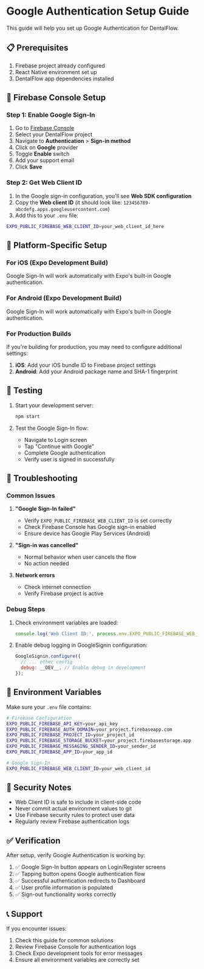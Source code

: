# Google Authentication Setup Guide

This guide will help you set up Google Authentication for DentalFlow.

## 📋 Prerequisites

1. Firebase project already configured
2. React Native environment set up
3. DentalFlow app dependencies installed

## 🔧 Firebase Console Setup

### Step 1: Enable Google Sign-In

1. Go to [Firebase Console](https://console.firebase.google.com)
2. Select your DentalFlow project
3. Navigate to **Authentication** > **Sign-in method**
4. Click on **Google** provider
5. Toggle **Enable** switch
6. Add your support email
7. Click **Save**

### Step 2: Get Web Client ID

1. In the Google sign-in configuration, you'll see **Web SDK configuration**
2. Copy the **Web client ID** (it should look like: `123456789-abcdefg.apps.googleusercontent.com`)
3. Add this to your `.env` file:

```bash
EXPO_PUBLIC_FIREBASE_WEB_CLIENT_ID=your_web_client_id_here
```

## 📱 Platform-Specific Setup

### For iOS (Expo Development Build)

Google Sign-In will work automatically with Expo's built-in Google authentication.

### For Android (Expo Development Build)

Google Sign-In will work automatically with Expo's built-in Google authentication.

### For Production Builds

If you're building for production, you may need to configure additional settings:

1. **iOS**: Add your iOS bundle ID to Firebase project settings
2. **Android**: Add your Android package name and SHA-1 fingerprint

## 🧪 Testing

1. Start your development server:
   ```bash
   npm start
   ```

2. Test the Google Sign-In flow:
   - Navigate to Login screen
   - Tap "Continue with Google"
   - Complete Google authentication
   - Verify user is signed in successfully

## 🚨 Troubleshooting

### Common Issues

1. **"Google Sign-In failed"**
   - Verify `EXPO_PUBLIC_FIREBASE_WEB_CLIENT_ID` is set correctly
   - Check Firebase Console has Google sign-in enabled
   - Ensure device has Google Play Services (Android)

2. **"Sign-in was cancelled"**
   - Normal behavior when user cancels the flow
   - No action needed

3. **Network errors**
   - Check internet connection
   - Verify Firebase project is active

### Debug Steps

1. Check environment variables are loaded:
   ```javascript
   console.log('Web Client ID:', process.env.EXPO_PUBLIC_FIREBASE_WEB_CLIENT_ID);
   ```

2. Enable debug logging in GoogleSignin configuration:
   ```javascript
   GoogleSignin.configure({
     // ... other config
     debug: __DEV__, // Enable debug in development
   });
   ```

## 📝 Environment Variables

Make sure your `.env` file contains:

```bash
# Firebase Configuration
EXPO_PUBLIC_FIREBASE_API_KEY=your_api_key
EXPO_PUBLIC_FIREBASE_AUTH_DOMAIN=your_project.firebaseapp.com
EXPO_PUBLIC_FIREBASE_PROJECT_ID=your_project_id
EXPO_PUBLIC_FIREBASE_STORAGE_BUCKET=your_project.firebasestorage.app
EXPO_PUBLIC_FIREBASE_MESSAGING_SENDER_ID=your_sender_id
EXPO_PUBLIC_FIREBASE_APP_ID=your_app_id

# Google Sign-In
EXPO_PUBLIC_FIREBASE_WEB_CLIENT_ID=your_web_client_id
```

## 🔐 Security Notes

- Web Client ID is safe to include in client-side code
- Never commit actual environment values to git
- Use Firebase security rules to protect user data
- Regularly review Firebase authentication logs

## ✅ Verification

After setup, verify Google Authentication is working by:

1. ✅ Google Sign-In button appears on Login/Register screens
2. ✅ Tapping button opens Google authentication flow
3. ✅ Successful authentication redirects to Dashboard
4. ✅ User profile information is populated
5. ✅ Sign-out functionality works correctly

## 📞 Support

If you encounter issues:

1. Check this guide for common solutions
2. Review Firebase Console for authentication logs
3. Check Expo development tools for error messages
4. Ensure all environment variables are correctly set